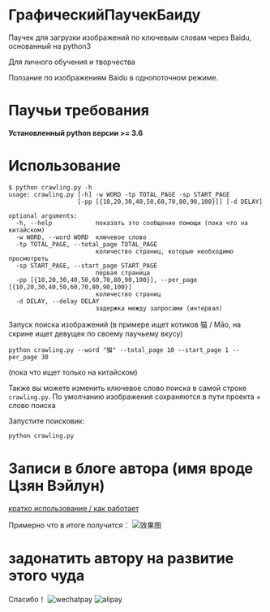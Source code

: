 # ГрафическийПаучекБаиду
Паучек для загрузки изображений по ключевым словам через Baidu, основанный на python3

Для личного обучения и творчества

Ползание по изображениям Baidu в однопоточном режиме.

# Паучьи требования

**Установленный python версии >= 3.6**

# Использование
```
$ python crawling.py -h
usage: crawling.py [-h] -w WORD -tp TOTAL_PAGE -sp START_PAGE
                   [-pp [{10,20,30,40,50,60,70,80,90,100}]] [-d DELAY]

optional arguments:
  -h, --help            показать это сообщение помощи (пока что на китайском)
  -w WORD, --word WORD  ключевое слово
  -tp TOTAL_PAGE, --total_page TOTAL_PAGE
                        количество страниц, которые необходимо просмотреть
  -sp START_PAGE, --start_page START_PAGE
                        первая страница
  -pp [{10,20,30,40,50,60,70,80,90,100}], --per_page [{10,20,30,40,50,60,70,80,90,100}]
                        количество страниц
  -d DELAY, --delay DELAY
                        задержка между запросами (интервал)
```

Запуск поиска изображений (в примере ищет котиков 猫 / Māo, на скрине ищет девущек по своему паучьему вкусу)
```
python crawling.py --word "猫" --total_page 10 --start_page 1 --per_page 30
```
(пока что ищет только на китайском)

Также вы можете изменить ключевое слово поиска в самой строке `crawling.py`.
По умолчанию изображения сохраняются в пути проекта + слово поиска

Запустите поисковик:
``` python
python crawling.py
```

# Записи в блоге автора (имя вроде Цзян Вэйлун)

[кратко использование / как работает](http://www.jwlchina.cn/2016/02/06/python%E7%99%BE%E5%BA%A6%E5%9B%BE%E7%89%87%E7%88%AC%E8%99%AB/)

Примерно что в итоге получится：
![效果图](http://blog-image.jwlchina.cn/kong36088/kong36088.github.io/master/uploads/python%E5%9B%BE%E7%89%87%E7%88%AC%E8%99%AB%E6%88%AA%E5%9B%BE.png)

# задонатить автору на развитие этого чуда 

Спасибо！
![wechatpay](http://blog-image.jwlchina.cn/kong36088/kong36088.github.io/master/uploads/site/wechat-pay.png)
![alipay](http://blog-image.jwlchina.cn/kong36088/kong36088.github.io/master/uploads/site/zhifubao.jpg)

